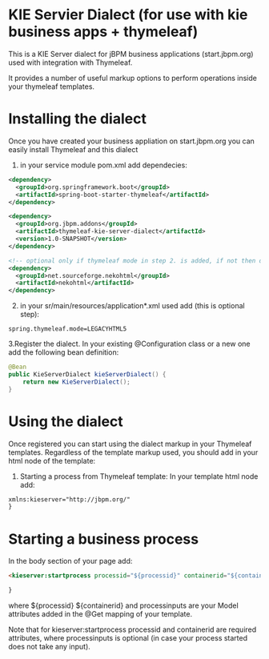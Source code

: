 # KIE Servier Dialect (for use with kie business apps + thymeleaf)

This is a KIE Server dialect for jBPM business applications (start.jbpm.org) used 
with integration with Thymeleaf. 

It provides a number of useful markup options to perform operations inside your 
thymeleaf templates. 

# Installing the dialect
Once you have created your business appliation on start.jbpm.org you can easily install
Thymeleaf and this dialect

1. in your service module pom.xml add dependecies:
```xml
<dependency>
  <groupId>org.springframework.boot</groupId>
  <artifactId>spring-boot-starter-thymeleaf</artifactId>
</dependency>

<dependency>
  <groupId>org.jbpm.addons</groupId>
  <artifactId>thymeleaf-kie-server-dialect</artifactId>
  <version>1.0-SNAPSHOT</version>
</dependency>

<!-- optional only if thymeleaf mode in step 2. is added, if not then dont need this depends -->
<dependency>
  <groupId>net.sourceforge.nekohtml</groupId>
  <artifactId>nekohtml</artifactId>
</dependency>
```

2. in your sr/main/resources/application*.xml used add (this is optional step):

```
spring.thymeleaf.mode=LEGACYHTML5
```

3.Register the dialect. In your existing @Configuration
class or a new one add the following bean definition:

```java
@Bean
public KieServerDialect kieServerDialect() {
    return new KieServerDialect();
}
```
# Using the dialect
Once registered you can start using the dialect markup in your Thymeleaf templates.
Regardless of the template markup used, you should add in your html node of the template:

1. Starting a process from Thymeleaf template:
In your template html node add:

```html
xmlns:kieserver="http://jbpm.org/"
}
```

# Starting a business process
In the body section of your page add:
```html
<kieserver:startprocess processid="${processid}" containerid="${containerid}" processinputs="${processinputs}"/>

}
```

where ${processid} ${containerid} and processinputs are your Model attributes added in the 
@Get mapping of your template. 

Note that for kieserver:startprocess processid and containerid are required attributes,
where processinputs is optional (in case your process started does not take any input).

